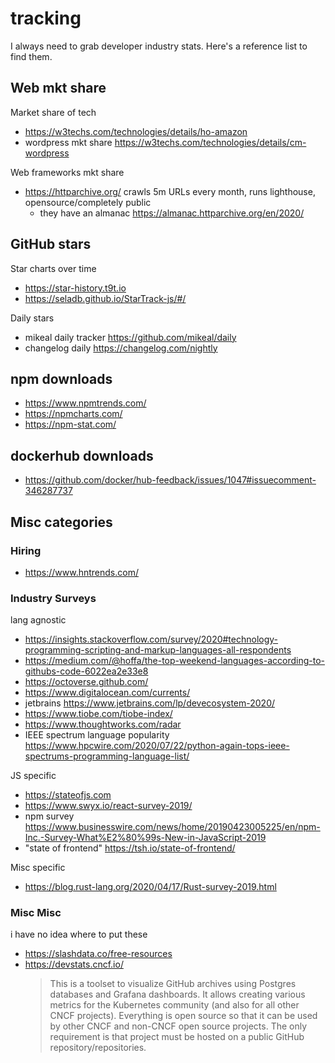 # tracking

I always need to grab developer industry stats. Here's a reference list to find them.

## Web mkt share

Market share of tech

- https://w3techs.com/technologies/details/ho-amazon 
- wordpress mkt share https://w3techs.com/technologies/details/cm-wordpress

Web frameworks mkt share

- https://httparchive.org/ crawls 5m URLs every month, runs lighthouse, opensource/completely public
   - they have an almanac https://almanac.httparchive.org/en/2020/

## GitHub stars

Star charts over time

- https://star-history.t9t.io
- https://seladb.github.io/StarTrack-js/#/

Daily stars

- mikeal daily tracker https://github.com/mikeal/daily
- changelog daily https://changelog.com/nightly

## npm downloads

- https://www.npmtrends.com/
- https://npmcharts.com/
- https://npm-stat.com/

## dockerhub downloads

- https://github.com/docker/hub-feedback/issues/1047#issuecomment-346287737

## Misc categories

### Hiring

- https://www.hntrends.com/

### Industry Surveys

lang agnostic 

- https://insights.stackoverflow.com/survey/2020#technology-programming-scripting-and-markup-languages-all-respondents
- https://medium.com/@hoffa/the-top-weekend-languages-according-to-githubs-code-6022ea2e33e8
- https://octoverse.github.com/
- https://www.digitalocean.com/currents/
- jetbrains https://www.jetbrains.com/lp/devecosystem-2020/
- https://www.tiobe.com/tiobe-index/
- https://www.thoughtworks.com/radar
- IEEE spectrum language popularity https://www.hpcwire.com/2020/07/22/python-again-tops-ieee-spectrums-programming-language-list/

JS specific

- https://stateofjs.com
- https://www.swyx.io/react-survey-2019/
- npm survey https://www.businesswire.com/news/home/20190423005225/en/npm-Inc.-Survey-What%E2%80%99s-New-in-JavaScript-2019
- "state of frontend" https://tsh.io/state-of-frontend/

Misc specific

- https://blog.rust-lang.org/2020/04/17/Rust-survey-2019.html

### Misc Misc

i have no idea where to put these


- https://slashdata.co/free-resources
- https://devstats.cncf.io/
   >  This is a toolset to visualize GitHub archives using Postgres databases and Grafana dashboards.
    It allows creating various metrics for the Kubernetes community (and also for all other CNCF projects).
    Everything is open source so that it can be used by other CNCF and non-CNCF open source projects.
    The only requirement is that project must be hosted on a public GitHub repository/repositories.
